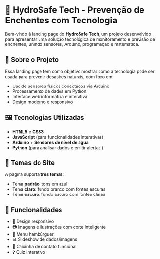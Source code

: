 # 🌊 HydroSafe Tech - Prevenção de Enchentes com Tecnologia

Bem-vindo à landing page do **HydroSafe Tech**, um projeto desenvolvido para apresentar uma solução tecnológica de monitoramento e previsão de enchentes, unindo sensores, Arduino, programação e matemática.

## 🧠 Sobre o Projeto

Essa landing page tem como objetivo mostrar como a tecnologia pode ser usada para prevenir desastres naturais, com foco em:

- Uso de sensores físicos conectados via Arduino
- Processamento de dados em Python
- Interface web informativa e interativa
- Design moderno e responsivo

## 🖼️ Tecnologias Utilizadas

- **HTML5** e **CSS3**  
- **JavaScript** (para funcionalidades interativas)  
- **Arduino** + **Sensores de nível de água**
- **Python** (para analisar dados e emitir alertas.)

## 🎨 Temas do Site

A página suporta **três temas**:
- Tema **padrão**: tons em azul
- Tema **claro**: fundo branco com fontes escuras
- Tema **escuro**: fundo escuro com fontes claras

## 🧪 Funcionalidades

- 📱 Design responsivo
- 📷 Imagens e ilustrações com corte inteligente
- 🍔 Menu hambúrguer
- 📊 Slideshow de dados/imagens
- 💬 Caixinha de contato funcional
- ❓ Quiz interativo
